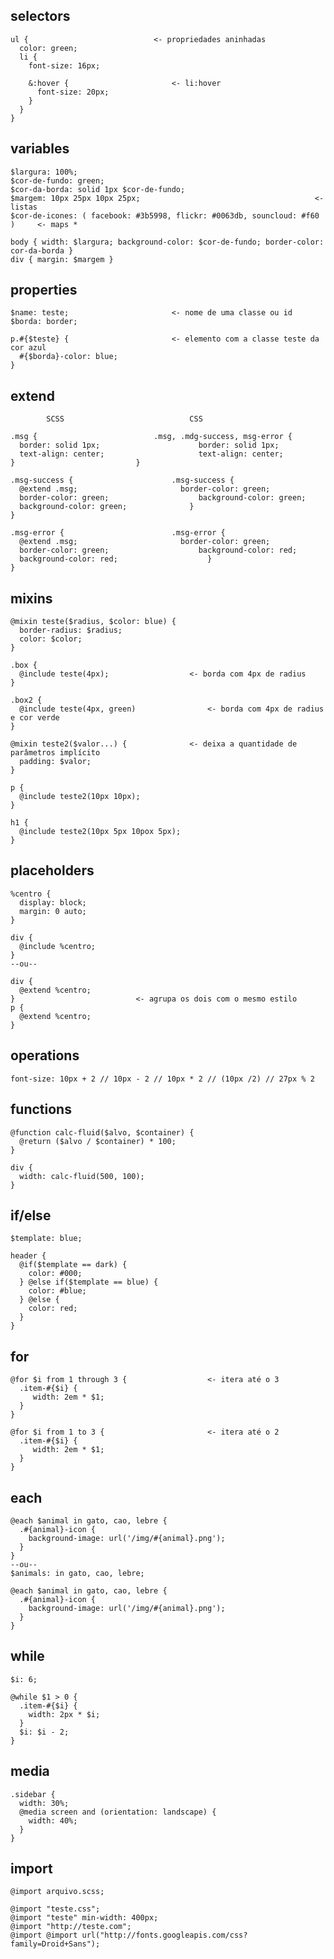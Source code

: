## selectors

    ul {							<- propriedades aninhadas
      color: green;
      li {
        font-size: 16px;		

        &:hover {						<- li:hover
          font-size: 20px;
        }
      }
    }

## variables

    $largura: 100%;
    $cor-de-fundo: green;
    $cor-da-borda: solid 1px $cor-de-fundo;
    $margem: 10px 25px 10px 25px;				                        <- listas
    $cor-de-icones: ( facebook: #3b5998, flickr: #0063db, souncloud: #f60 )		<- maps *

    body { width: $largura; background-color: $cor-de-fundo; border-color: cor-da-borda }
    div { margin: $margem }

## properties

    $name: teste;   					<- nome de uma classe ou id
    $borda: border; 

    p.#{$teste} {						<- elemento com a classe teste da cor azul
      #{$borda}-color: blue;	  	
    }

## extend

            SCSS 							CSS
                                  
    .msg {							.msg, .mdg-success, msg-error {	
      border: solid 1px;					  border: solid 1px;	
      text-align: center;					  text-align: center;	
    }							}

    .msg-success {						.msg-success {
      @extend .msg;					  	  border-color: green;
      border-color: green;					  background-color: green;
      background-color: green;				}
    }

    .msg-error {						.msg-error {	
      @extend .msg;   					  border-color: green;
      border-color: green;					  background-color: red;	
      background-color: red;          			}	
    }

## mixins

    @mixin teste($radius, $color: blue) {
      border-radius: $radius;
      color: $color;
    }

    .box {
      @include teste(4px);					<- borda com 4px de radius
    }

    .box2 {
      @include teste(4px, green)				<- borda com 4px de radius e cor verde
    }

    @mixin teste2($valor...) {				<- deixa a quantidade de parâmetros implícito
      padding: $valor;
    }

    p {
      @include teste2(10px 10px);
    }

    h1 {
      @include teste2(10px 5px 10pox 5px);	
    }

## placeholders

    %centro {
      display: block;
      margin: 0 auto;
    }

    div {
      @include %centro;
    }
    --ou--

    div {
      @extend %centro;
    }							<- agrupa os dois com o mesmo estilo
    p {
      @extend %centro;
    }

## operations

    font-size: 10px + 2 // 10px - 2 // 10px * 2 // (10px /2) // 27px % 2

## functions

    @function calc-fluid($alvo, $container) {
      @return ($alvo / $container) * 100;
    }

    div {
      width: calc-fluid(500, 100);
    }

## if/else

    $template: blue;

    header {
      @if($template == dark) {
        color: #000;
      } @else if($template == blue) {
        color: #blue;
      } @else {
        color: red; 
      }
    }

## for

    @for $i from 1 through 3 {					<- itera até o 3 
      .item-#{$i} {
         width: 2em * $1;
      }
    }

    @for $i from 1 to 3 {						<- itera até o 2
      .item-#{$i} {
         width: 2em * $1;
      }
    }

## each

    @each $animal in gato, cao, lebre {
      .#{animal}-icon {
        background-image: url('/img/#{animal}.png');
      }
    }
    --ou--
    $animals: in gato, cao, lebre;

    @each $animal in gato, cao, lebre {
      .#{animal}-icon {
        background-image: url('/img/#{animal}.png');
      }
    }

## while

    $i: 6;

    @while $1 > 0 {
      .item-#{$i} {
        width: 2px * $i;
      }
      $i: $i - 2;
    }

## media

    .sidebar {
      width: 30%;
      @media screen and (orientation: landscape) {
        width: 40%; 
      }
    }

## import

    @import arquivo.scss;

    @import "teste.css";
    @import "teste" min-width: 400px;
    @import "http://teste.com";
    @import @import url("http://fonts.googleapis.com/css?family=Droid+Sans");
